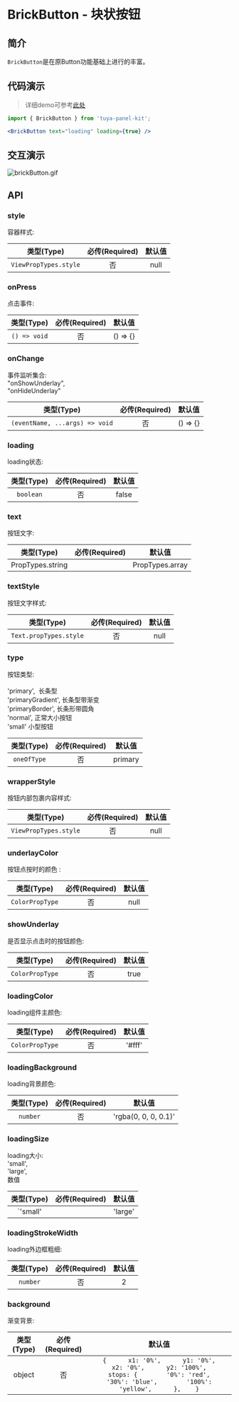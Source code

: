 # BrickButton - 块状按钮

<a name="PlFF7"></a>
## 简介

`BrickButton`是在原Button功能基础上进行的丰富。

<a name="3sQyU"></a>
## 代码演示

> 详细demo可参考[此处](https://github.com/TuyaInc/tuya-panel-kit/tree/master/example/src/scenes)

```jsx
import { BrickButton } from 'tuya-panel-kit';

<BrickButton text="loading" loading={true} />
```

## 交互演示

![brickButton.gif](https://airtake-public-data.oss-cn-hangzhou.aliyuncs.com/fe-static/tuya-docs/42dd767f-a73a-457a-a7c6-e5dd00aced48.gif)

<a name="cYZJL"></a>
## API

<a name="hxYFn"></a>
### style

容器样式:

| 类型(Type) | 必传(Required) | 默认值 |
| :---: | :---: | :---: |
| `ViewPropTypes.style` | 否 | null |

<a name="ez0mR"></a>
### onPress

点击事件:

| 类型(Type) | 必传(Required) | 默认值 |
| :---: | :---: | :---: |
| `() => void` | 否 | () => {} |

<a name="saEPp"></a>
### onChange

事件监听集合:<br />"onShowUnderlay",<br />"onHideUnderlay"

| 类型(Type) | 必传(Required) | 默认值 |
| :---: | :---: | :---: |
| `(eventName, ...args) => void` | 否 | () => {} |

<a name="EZEtJ"></a>
### loading

loading状态:

| 类型(Type) | 必传(Required) | 默认值 |
| :---: | :---: | :---: |
| `boolean` | 否 | false |

<a name="ic04m"></a>
### text

按钮文字:

| 类型(Type) | 必传(Required) | 默认值 |
| :---: | :---: | :---: |
| PropTypes.string || PropTypes.array<br /> | 否 | '' |


<a name="NT5J8"></a>
### textStyle

按钮文字样式:

| 类型(Type) | 必传(Required) | 默认值 |
| :---: | :---: | :---: |
| `Text.propTypes.style` | 否 | null |

<a name="AantP"></a>
### type

按钮类型:<br />  <br />'primary',  长条型<br />'primaryGradient', 长条型带渐变<br />'primaryBorder', 长条形带圆角<br />'normal', 正常大小按钮<br />'small' 小型按钮

| 类型(Type) | 必传(Required) | 默认值 |
| :---: | :---: | :---: |
| `oneOfType` | 否 | primary |

<a name="PPh0T"></a>
### 
<a name="aDDBB"></a>
### wrapperStyle

按钮内部包裹内容样式:

| 类型(Type) | 必传(Required) | 默认值 |
| :---: | :---: | :---: |
| `ViewPropTypes.style` | 否 | null |

<a name="59Iqc"></a>
### 
<a name="nYSP5"></a>
### underlayColor

按钮点按时的颜色 :

| 类型(Type) | 必传(Required) | 默认值 |
| :---: | :---: | :---: |
| `ColorPropType` | 否 | null |

<a name="FBp1c"></a>
### 
<a name="oErSL"></a>
### showUnderlay

是否显示点击时的按钮颜色:

| 类型(Type) | 必传(Required) | 默认值 |
| :---: | :---: | :---: |
| `ColorPropType` | 否 | true |

<a name="m1Suc"></a>
### 
<a name="NLAnT"></a>
### loadingColor

loading组件主颜色:

| 类型(Type) | 必传(Required) | 默认值 |
| :---: | :---: | :---: |
| `ColorPropType` | 否 | '#fff' |

<a name="HTRUV"></a>
### 
<a name="LJ1tc"></a>
### loadingBackground

loading背景颜色:

| 类型(Type) | 必传(Required) | 默认值 |
| :---: | :---: | :---: |
| `number` | 否 | 'rgba(0, 0, 0, 0.1)' |

<a name="Sh4hl"></a>
### 
<a name="kBqcn"></a>
### loadingSize

loading大小:<br />'small',<br />'large',<br />数值

| 类型(Type) | 必传(Required) | 默认值 |
| :---: | :---: | :---: |
| `'small' || 'large' || number` | 否 | 'small' |



<a name="F6rLC"></a>
### loadingStrokeWidth

loading外边框粗细:

| 类型(Type) | 必传(Required) | 默认值 |
| :---: | :---: | :---: |
| `number` | 否 | 2 |



<a name="CTYVk"></a>
### background

渐变背景:

| 类型(Type) | 必传(Required) | 默认值 |
| :---: | :---: | :---: |
| object | 否 | `{      x1: '0%',      y1: '0%',      x2: '0%',      y2: '100%',      stops: {        '0%': 'red',        '30%': 'blue',        '100%': 'yellow',      },    }` |

